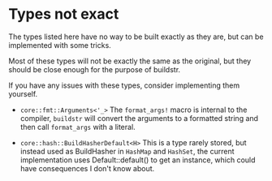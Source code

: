 # Types not exact
The types listed here have no way to be built exactly as they are, but can be implemented with some tricks.

Most of these types will not be exactly the same as the original, but they should be close enough for the purpose of buildstr.

If you have any issues with these types, consider implementing them yourself.

- `core::fmt::Arguments<'_>`
  The `format_args!` macro is internal to the compiler, `buildstr` will convert the arguments to a formatted string and then call `format_args` with a literal.

- `core::hash::BuildHasherDefault<H>`
  This is a type rarely stored, but instead used as BuildHasher in `HashMap` and `HashSet`, the current implementation uses Default::default() to get an instance, which could have consequences I don't know about.